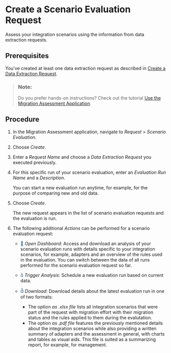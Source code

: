<!-- loio435ec6196a9f4007910b69bcab90937a -->

<link rel="stylesheet" type="text/css" href="css/sap-icons.css"/>

# Create a Scenario Evaluation Request

Assess your integration scenarios using the information from data extraction requests.



<a name="loio435ec6196a9f4007910b69bcab90937a__prereq_u4c_zyg_k5b"/>

## Prerequisites

You've created at least one data extraction request as described in [Create a Data Extraction Request](create-a-data-extraction-request-ce0ad0e.md).

> ### Note:  
> Do you prefer hands-on instructions? Check out the tutorial [Use the Migration Assessment Application](https://developers.sap.com/tutorials/migration-assessment.html).



## Procedure

1.  In the Migration Assessment application, navigate to *Request* \> *Scenario Evaluation*.

2.  Choose *Create*.

3.  Enter a *Request Name* and choose a *Data Extraction Request* you executed previously.

4.  For this specific run of your scenario evaluation, enter an *Evaluation Run Name* and a *Description*.

    You can start a new evaluation run anytime, for example, for the purpose of comparing new and old data.

5.  Choose *Create*.

    The new request appears in the list of scenario evaluation requests and the evaluation is run.

6.  The following additional *Actions* can be performed for a scenario evaluation request:

    -   <span style="color:#346187;"><span class="SAP-icons"></span></span> *Open Dashboard*: Access and download an analysis of your scenario evaluation runs with details specific to your integration scenarios, for example, adapters and an overview of the rules used in the evaluation. You can switch between the data of all runs performed for the scenario evaluation request so far.

    -   <span style="color:#346187;"><span class="SAP-icons"></span></span> *Trigger Analysis*: Schedule a new evaluation run based on current data.

    -   <span style="font-size:16px;"><span style="color:#346187;"><span class="SAP-icons"></span></span></span> *Download*: Download details about the latest evaluation run in one of two formats:

        -   The option *as .xlsx file* lists all integration scenarios that were part of the request with migration effort with their migration status and the rules applied to them during the evalutation.
        -   The option *as .pdf file* features the previously mentioned details about the integration scenarios while also providing a written summary of adapters and the assessment in general, with charts and tables as visual aids. This file is suited as a summarizing report, for example, for management.



